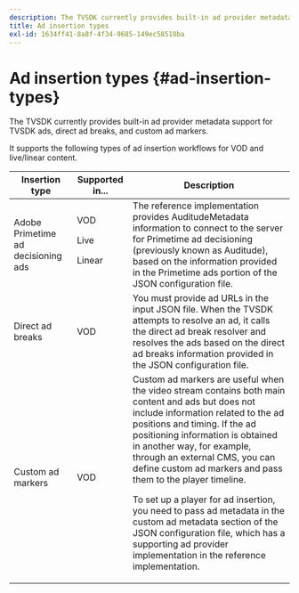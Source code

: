 ```yaml
---
description: The TVSDK currently provides built-in ad provider metadata support for TVSDK ads, direct ad breaks, and custom ad markers.
title: Ad insertion types
exl-id: 1634ff41-8a8f-4f34-9685-149ec58518ba
---
```

# Ad insertion types {#ad-insertion-types}

The TVSDK currently provides built-in ad provider metadata support for TVSDK ads, direct ad breaks, and custom ad markers.

It supports the following types of ad insertion workflows for VOD and live/linear content. 

<table id="table_1C3A659BDDB7453CA953A103045FCA01"> 
 <thead> 
  <tr> 
   <th colname="col1" class="entry"> Insertion type </th> 
   <th colname="col2" class="entry"> Supported in... </th> 
   <th colname="col3" class="entry"> Description </th> 
  </tr>
 </thead>
 <tbody> 
  <tr> 
   <td colname="col1"> Adobe Primetime ad decisioning ads </td> 
   <td colname="col2">VOD <p>Live </p> <p>Linear </p> </td> 
   <td colname="col3">The reference implementation provides <span class="codeph"> AuditudeMetadata</span> information to connect to the server for Primetime ad decisioning (previously known as Auditude), based on the information provided in the Primetime ads portion</a> of the JSON configuration file</a>. </td> 
  </tr> 
  <tr> 
   <td colname="col1"> Direct ad breaks </td> 
   <td colname="col2"> VOD </td> 
   <td colname="col3">You must provide ad URLs in the input JSON file. When the TVSDK attempts to resolve an ad, it calls the direct ad break resolver and resolves the ads based on the direct ad breaks information provided in the JSON configuration file</a>. </td> 
  </tr> 
  <tr> 
   <td colname="col1"> Custom ad markers </td> 
   <td colname="col2"> VOD </td> 
   <td colname="col3">Custom ad markers are useful when the video stream contains both main content and ads but does not include information related to the ad positions and timing. If the ad positioning information is obtained in another way, for example, through an external CMS, you can define custom ad markers and pass them to the player timeline. <p>To set up a player for ad insertion, you need to pass ad metadata in the custom ad metadata section of the JSON configuration file</a>, which has a supporting ad provider implementation in the reference implementation. </p> </td>
  </tr>
 </tbody>
</table>
